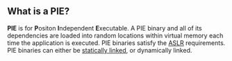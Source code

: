 ## What is a PIE?

**PIE** is for **P**ositon **I**ndependent **E**xecutable. A PIE binary and all
of its dependencies are loaded into random locations within virtual memory each
time the application is executed. PIE binaries satisfy the
[ASLR](https://en.wikipedia.org/wiki/Address_space_layout_randomization)
requirements. PIE binaries can either be [statically linked](static_pie.md), or
dynamically linked.
